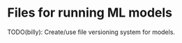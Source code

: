 Files for running ML models
===========================

TODO(billy): Create/use file versioning system for models.
